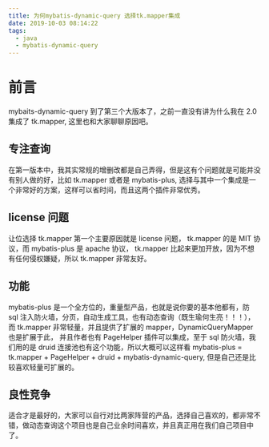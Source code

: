 ```yaml
---
title: 为何mybatis-dynamic-query 选择tk.mapper集成
date: 2019-10-03 08:14:22
tags:
  - java
  - mybatis-dynamic-query
---
```


# 前言

mybaits-dynamic-query 到了第三个大版本了，之前一直没有讲为什么我在 2.0 集成了 tk.mapper, 这里也和大家聊聊原因吧。

## 专注查询

在第一版本中，我其实常规的增删改都是自己弄得，但是这有个问题就是可能并没有别人做的好，比如 tk.mapper 或者是 mybatis-plus, 选择与其中一个集成是一个非常好的方案，这样可以省时间，而且这两个插件非常优秀。

## license 问题

让位选择 tk.mapper 第一个主要原因就是 license 问题， tk.mapper 的是 MIT 协议，而 mybatis-plus 是 apache 协议， tk.mapper 比起来更加开放，因为不想有任何侵权嫌疑，所以 tk.mapper 非常友好。

## 功能

mybatis-plus 是一个全方位的，重量型产品，也就是说你要的基本他都有，防 sql 注入防火墙，分页，自动生成工具，也有动态查询（既生瑜何生亮！！！），而 tk.mapper 非常轻量，并且提供了扩展的 mapper，DynamicQueryMapper 也是扩展于此， 并且作者也有 PageHelper 插件可以集成，至于 sql 防火墙，我们用的是 druid 连接池也有这个功能，所以大概可以这样看 mybatis-plus = tk.mapper + PageHelper + druid + mybatis-dynamic-query, 但是自己还是比较喜欢轻量可扩展的。

## 良性竞争

适合才是最好的，大家可以自行对比两家阵营的产品，选择自己喜欢的，都非常不错，做动态查询这个项目也是自己业余时间喜欢，并且真正用在我们自己项目中了。

